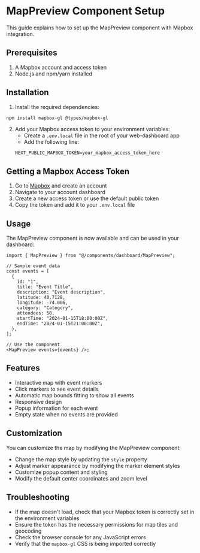 # MapPreview Component Setup

This guide explains how to set up the MapPreview component with Mapbox integration.

## Prerequisites

1. A Mapbox account and access token
2. Node.js and npm/yarn installed

## Installation

1. Install the required dependencies:

```bash
npm install mapbox-gl @types/mapbox-gl
```

2. Add your Mapbox access token to your environment variables:
   - Create a `.env.local` file in the root of your web-dashboard app
   - Add the following line:
   ```
   NEXT_PUBLIC_MAPBOX_TOKEN=your_mapbox_access_token_here
   ```

## Getting a Mapbox Access Token

1. Go to [Mapbox](https://www.mapbox.com/) and create an account
2. Navigate to your account dashboard
3. Create a new access token or use the default public token
4. Copy the token and add it to your `.env.local` file

## Usage

The MapPreview component is now available and can be used in your dashboard:

```tsx
import { MapPreview } from "@/components/dashboard/MapPreview";

// Sample event data
const events = [
  {
    id: "1",
    title: "Event Title",
    description: "Event description",
    latitude: 40.7128,
    longitude: -74.006,
    category: "Category",
    attendees: 50,
    startTime: "2024-01-15T18:00:00Z",
    endTime: "2024-01-15T21:00:00Z",
  },
];

// Use the component
<MapPreview events={events} />;
```

## Features

- Interactive map with event markers
- Click markers to see event details
- Automatic map bounds fitting to show all events
- Responsive design
- Popup information for each event
- Empty state when no events are provided

## Customization

You can customize the map by modifying the MapPreview component:

- Change the map style by updating the `style` property
- Adjust marker appearance by modifying the marker element styles
- Customize popup content and styling
- Modify the default center coordinates and zoom level

## Troubleshooting

- If the map doesn't load, check that your Mapbox token is correctly set in the environment variables
- Ensure the token has the necessary permissions for map tiles and geocoding
- Check the browser console for any JavaScript errors
- Verify that the `mapbox-gl` CSS is being imported correctly
